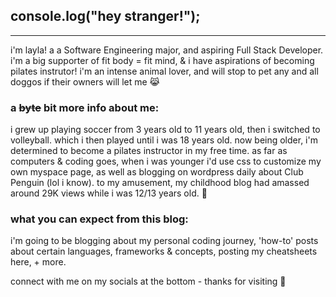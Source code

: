 
## console.log("hey stranger!"); 
___
i'm layla! a a Software Engineering major, and aspiring Full Stack Developer. i'm a big supporter of fit body = fit mind, & i have aspirations of becoming pilates instrutor! i'm an intense animal lover, and will stop to pet any and all doggos if their owners will let me 😹 

### a ~~byte~~ bit more info about me:
i grew up playing soccer from 3 years old to 11 years old, then i switched to volleyball. which i then played until i was 18 years old. now being older, i'm determined to become a pilates instructor in my free time. as far as computers & coding goes, when i was younger i'd use css to customize my own myspace page, as well as blogging on wordpress daily about Club Penguin (lol i know). to my amusement, my childhood blog had amassed around 29K views while i was 12/13 years old. 🤣

### what you can expect from this blog:

i'm going to be blogging about my personal coding journey, 'how-to' posts about certain languages, frameworks & concepts, posting my cheatsheets here, + more. 

connect with me on my socials at the bottom - thanks for visiting 🧡

